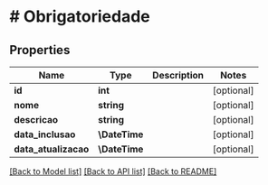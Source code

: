 # # Obrigatoriedade

## Properties

Name | Type | Description | Notes
------------ | ------------- | ------------- | -------------
**id** | **int** |  | [optional]
**nome** | **string** |  | [optional]
**descricao** | **string** |  | [optional]
**data_inclusao** | **\DateTime** |  | [optional]
**data_atualizacao** | **\DateTime** |  | [optional]

[[Back to Model list]](../../README.md#models) [[Back to API list]](../../README.md#endpoints) [[Back to README]](../../README.md)
